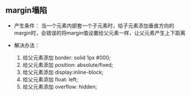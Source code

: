 ## margin塌陷

+ 产生条件： 当一个元素内部套一个子元素时，给子元素添加垂直方向的margin时，会错误的将margin值设置给父元素一样，让父元素产生上下距离

+ 解决办法：
	1. 给父元素添加 border: solid 1px #000;
	2. 给父元素添加 position: absolute/fixed;
	3. 给父元素添加 display:inline-block;
	4. 给父元素添加 float: left;
	5. 给父元素添加 overflow: hidden;
